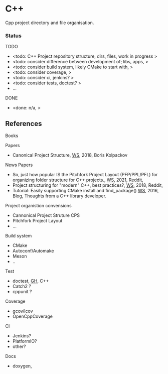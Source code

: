 # C++ 

Cpp project directory and file organisation.

### Status

TODO
* <todo: C++ Project repository structure, dirs, files, work in progress >
* <todo: consider difference between development of; libs, apps, >
* <todo: consider build system, likely CMake to start with, >
* <todo: consider coverage, >
* <todo: consider ci, jenkins? >
* <todo: consider tests, doctest? >
* ...

DONE
* <done: n/a, >

## References

Books

Papers
* Canonical Project Structure, [WS](https://www.open-std.org/jtc1/sc22/wg21/docs/papers/2018/p1204r0.html), 2018, Boris Kolpackov

News Papers
* So, just how popular IS the Pitchfork Project Layout (PFP/PPL/PFL) for organizing folder structure for C++ projects., [WS](https://www.reddit.com/r/cpp_questions/comments/o92twk/so_just_how_popular_is_the_pitchfork_project/?rdt=34563), 2021, Reddit, 
* Project structuring for "modern" C++, best practices?, [WS](https://www.reddit.com/r/cpp/comments/apftgj/project_structuring_for_modern_c_best_practices/), 2018, Reddit,
* Tutorial: Easily supporting CMake install and find_package() [WS](https://www.foonathan.net/2016/03/cmake-install/), 2016, Blog, Thoughts from a C++ library developer.

Project organistion convensions
* Cannonical Project Struture CPS
* Pitchfork Project Layout
* ...

Build system 
* CMake
* Autoconf/Automake
* Meson
* ..

Test
* doctest, [GH](https://github.com/doctest/doctest), C++
* Catch2 ?
* cppunit ?

Coverage
* gcov/lcov
* OpenCppCoverage

CI
* Jenkins?
* PlatformIO?
* other?

Docs
* doxygen, 
